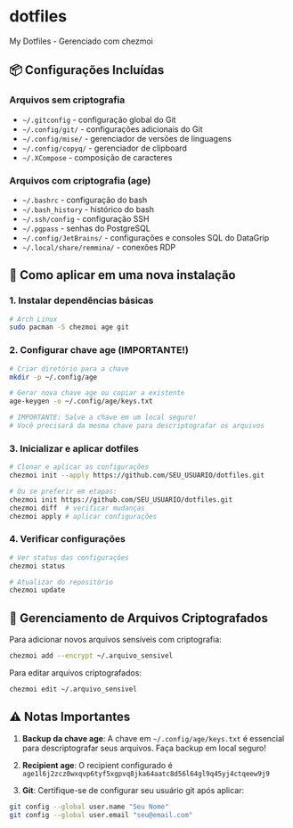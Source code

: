 # dotfiles
My Dotfiles - Gerenciado com chezmoi

## 📦 Configurações Incluídas

### Arquivos sem criptografia
- `~/.gitconfig` - configuração global do Git
- `~/.config/git/` - configurações adicionais do Git  
- `~/.config/mise/` - gerenciador de versões de linguagens
- `~/.config/copyq/` - gerenciador de clipboard
- `~/.XCompose` - composição de caracteres

### Arquivos com criptografia (age)
- `~/.bashrc` - configuração do bash
- `~/.bash_history` - histórico do bash
- `~/.ssh/config` - configuração SSH
- `~/.pgpass` - senhas do PostgreSQL
- `~/.config/JetBrains/` - configurações e consoles SQL do DataGrip
- `~/.local/share/remmina/` - conexões RDP

## 🚀 Como aplicar em uma nova instalação

### 1. Instalar dependências básicas
```bash
# Arch Linux
sudo pacman -S chezmoi age git
```

### 2. Configurar chave age (IMPORTANTE!)
```bash
# Criar diretório para a chave
mkdir -p ~/.config/age

# Gerar nova chave age ou copiar a existente
age-keygen -o ~/.config/age/keys.txt

# IMPORTANTE: Salve a chave em um local seguro!
# Você precisará da mesma chave para descriptografar os arquivos
```

### 3. Inicializar e aplicar dotfiles
```bash
# Clonar e aplicar as configurações
chezmoi init --apply https://github.com/SEU_USUARIO/dotfiles.git

# Ou se preferir em etapas:
chezmoi init https://github.com/SEU_USUARIO/dotfiles.git
chezmoi diff  # verificar mudanças
chezmoi apply # aplicar configurações
```

### 4. Verificar configurações
```bash
# Ver status das configurações
chezmoi status

# Atualizar do repositório
chezmoi update
```

## 🔐 Gerenciamento de Arquivos Criptografados

Para adicionar novos arquivos sensíveis com criptografia:
```bash
chezmoi add --encrypt ~/.arquivo_sensivel
```

Para editar arquivos criptografados:
```bash
chezmoi edit ~/.arquivo_sensivel
```

## ⚠️ Notas Importantes

1. **Backup da chave age**: A chave em `~/.config/age/keys.txt` é essencial para descriptografar seus arquivos. Faça backup em local seguro!

2. **Recipient age**: O recipient configurado é `age1l6j2zcz0wxqvp6tyf5xgpvq8jka64aatc8d56l64gl9q45yj4ctqeew9j9`

3. **Git**: Certifique-se de configurar seu usuário git após aplicar:
```bash
git config --global user.name "Seu Nome"
git config --global user.email "seu@email.com"
```
